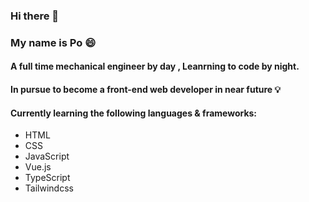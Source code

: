 ### Hi there 👋
### My name is Po :smile:
#### A full time mechanical engineer by day  , Leanrning to code by night.
#### In pursue to become a front-end web developer in near future :bulb:
#### Currently learning the following languages & frameworks:
- HTML
- CSS
- JavaScript
- Vue.js
- TypeScript
- Tailwindcss

<!--
**eazypau/eazypau** is a ✨ _special_ ✨ repository because its `README.md` (this file) appears on your GitHub profile.

Here are some ideas to get you started:

- 🔭 I’m currently working on ...
- 🌱 I’m currently learning ...
- 👯 I’m looking to collaborate on ...
- 🤔 I’m looking for help with ...
- 💬 Ask me about ...
- 📫 How to reach me: ...
- 😄 Pronouns: ...
- ⚡ Fun fact: ...
-->
